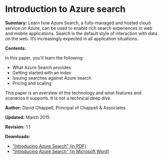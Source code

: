 <properties 
    pageTitle="Introduction to Azure Search | Microsoft Azure | Hosted cloud search service" 
    description="Learn how Azure Search, a hosted cloud search service, can help you build rich search applications." 
    editor="monicar" 
    manager="mblythe" 
    services="search" 
    documentationCenter="" 
    authors="HeidiSteen"/>

<tags 
    ms.service="search" 
    ms.workload="search" 
    ms.tgt_pltfrm="na" 
    ms.devlang="na" 
    ms.topic="article" 
    ms.date="11/04/2015" 
    ms.author="heidist"/>

# Introduction to Azure search #

**Summary:** Learn how Azure Search, a fully-managed and hosted cloud service on Azure, can be used to enable rich search experiences in web and mobile applications. Search is the default style of interaction with data on the web. It’s increasingly expected in all application situations.

**Contents:**

In this paper, you’ll learn the following:

* What Azure Search provides
* Getting started with an index
* Issuing searches against Azure search
* Pricing and scaling

This paper is an overview of the technology and what features and scenarios it supports. It is not a technical deep dive.

**Author:** David Chappell, Principal of Chappell & Associates

**Updated:** March 2015

**Revision:** 1.1

**Downloads:** 

* <a href="http://go.microsoft.com/fwlink/p/?LinkId=522547" target="_blank">"Introducing Azure Search" (in PDF)</a>
* <a href="http://go.microsoft.com/fwlink/p/?LinkId=529011" target="_blank">"Introducing Azure Search" (in Microsoft Word)</a> 

